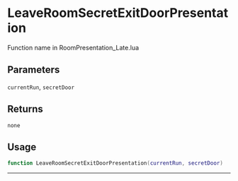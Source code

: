 # LeaveRoomSecretExitDoorPresentation
Function name in RoomPresentation_Late.lua
## Parameters
`currentRun`, `secretDoor`
## Returns
`none`
## Usage
```lua
function LeaveRoomSecretExitDoorPresentation(currentRun, secretDoor)
```
---
